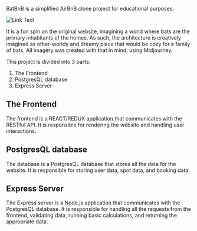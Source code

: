 BatBnB is a simplified AirBnB clone project for educational purposes.

![Link Text](https://batbnb.s3.us-west-1.amazonaws.com/destroyedPallace/dpScreenshot.png)

  It is a fun spin on the original website, imagining a world where bats are the primary inhabitants of the homes. As such, the architecture is creatively imagined as other-worldy and dreamy place that would be cozy for a family of bats. All imagery was created with that in mind, using Midjourney.

This project is divided into 3 parts:

1. The Frontend
3. PostgresQL database
3. Express Server

## The Frontend
The frontend is a REACT/REDUX application that communicates with the RESTful API. It is responsible for rendering the website and handling user interactions.

## PostgresQL database
The database is a PostgresQL database that stores all the data for the website. It is responsible for storing user data, spot data, and booking data.

## Express Server
The Express server is a Node.js application that communicates with the PostgresQL database. It is responsible for handling all the requests from the frontend, validating data, running basic calculations, and returning the appropriate data.

